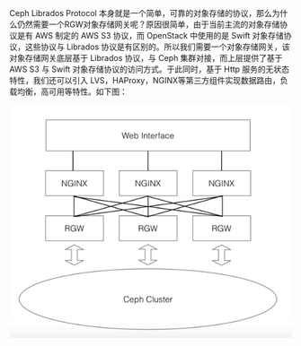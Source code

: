 Ceph Librados Protocol 本身就是一个简单，可靠的对象存储的协议，那么为什么仍然需要一个RGW对象存储网关呢？原因很简单，由于当前主流的对象存储协议是有 AWS 制定的 AWS S3 协议，而 OpenStack 中使用的是 Swift 对象存储协议，这些协议与 Librados 协议是有区别的。所以我们需要一个对象存储网关，该对象存储网关底层基于 Librados 协议，与 Ceph 集群对接，而上层提供了基于 AWS S3 与 Swift 对象存储协议的访问方式。于此同时，基于 Http 服务的无状态特性，我们还可以引入 LVS，HAProxy，NGINX等第三方组件实现数据路由，负载均衡，高可用等特性。如下图：

![](/assets/duixiangcunchu_1.png)

